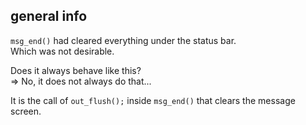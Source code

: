 ## general info

`msg_end()` had cleared everything under the status bar.\
Which was not desirable.

Does it always behave like this?\
=> No, it does not always do that...

It is the call of `out_flush();` inside `msg_end()` that clears the message \
screen.
